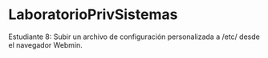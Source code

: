 # LaboratorioPrivSistemas
Estudiante 8: Subir un archivo de configuración personalizada a /etc/ desde el navegador Webmin.
